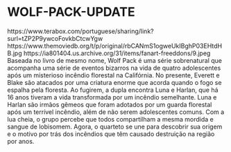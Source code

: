 # WOLF-PACK-UPDATE



<item>
<title>[COLOR silver][B] WOLF PACK 1º TEMPORADA  [/COLOR][/B][COLOR yellow]  FULL HD  [B][/COLOR][/B]</title>
<link>https://www.terabox.com/portuguese/sharing/link?surl=tZP2P9ywcoFovkbCtcwYgw</link>
<thumbnail>https://www.themoviedb.org/t/p/original/rbCANmS1ogweUkIBghP03EHtdHB.jpg</thumbnail>
<fanart>https://ia801404.us.archive.org/31/items/fanart-freeddons/9.jpeg</fanart>
<info> Baseada no livro de mesmo nome, Wolf Pack é uma série sobrenatural que acompanha uma série de eventos bizarros na vida de quatro adolescentes após um misterioso incêndio florestal na Califórnia. No presente, Everett e Blake são atacados por uma criatura enorme que acorda quando o fogo se espalha pela floresta. Ao fugirem, a dupla encontra Luna e Harlan, que há 16 anos tiveram a vida transformada por um incêndio semelhante. Luna e Harlan são irmãos gêmeos que foram adotados por um guarda florestal após um terrível incêndio, além de não serem adolescentes comuns. Com a lua cheia, o grupo percebe que todos compartilham a mesma mordida e sangue de lobisomem. Agora, o quarteto se une para descobrir sua origem e o motivo por trás dos incêndios que têm causado destruição na região por anos.</info>
</item>
